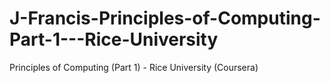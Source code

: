 # J-Francis-Principles-of-Computing-Part-1---Rice-University
Principles of Computing (Part 1) - Rice University (Coursera)
